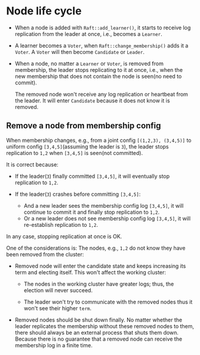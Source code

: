 # Node life cycle

- When a node is added with `Raft::add_learner()`, it starts to receive log
    replication from the leader at once, i.e., becomes a `Learner`.

- A learner becomes a `Voter`, when `Raft::change_membership()` adds it a
    `Voter`. A `Voter` will then become `Candidate` or `Leader`.

- When a node, no matter a `Learner` or `Voter`, is removed from membership, the
    leader stops replicating to it at once, i.e., when the new membership that
    does not contain the node is seen(no need to commit).

    The removed node won't receive any log replication or heartbeat from the
    leader. It will enter `Candidate` because it does not know it is removed.


## Remove a node from membership config

When membership changes, e.g., from a joint config `[(1,2,3),
(3,4,5)]` to uniform config `[3,4,5]`(assuming the leader is `3`), the leader
stops replication to `1,2` when `[3,4,5]` is seen(not committed).

It is correct because:

- If the leader(`3`) finally committed `[3,4,5]`, it will eventually stop replication to `1,2`.

- If the leader(`3`) crashes before committing `[3,4,5]`:
  - And a new leader sees the membership config log `[3,4,5]`, it will continue to commit it and finally stop replication to `1,2`.
  - Or a new leader does not see membership config log `[3,4,5]`, it will re-establish replication to `1,2`.

In any case, stopping replication at once is OK.

One of the considerations is:
The nodes, e.g., `1,2` do not know they have been removed from the cluster:

- Removed node will enter the candidate state and keeps increasing its term and electing itself.
  This won't affect the working cluster: 

  - The nodes in the working cluster have greater logs; thus, the election will never succeed.

  - The leader won't try to communicate with the removed nodes thus it won't see their higher `term`.

- Removed nodes should be shut down finally. No matter whether the leader
  replicates the membership without these removed nodes to them, there should
  always be an external process that shuts them down. Because there is no
  guarantee that a removed node can receive the membership log in a finite time.



